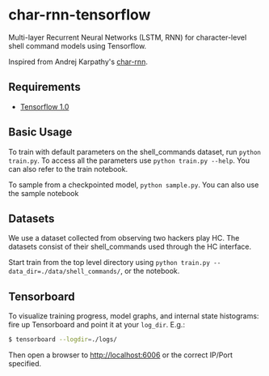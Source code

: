 # char-rnn-tensorflow


Multi-layer Recurrent Neural Networks (LSTM, RNN) for character-level shell command models using Tensorflow.

Inspired from Andrej Karpathy's [char-rnn](https://github.com/karpathy/char-rnn).

## Requirements
- [Tensorflow 1.0](http://www.tensorflow.org)

## Basic Usage
To train with default parameters on the shell_commands dataset, run `python train.py`. To access all the parameters use `python train.py --help`. You can also refer to the train notebook.

To sample from a checkpointed model, `python sample.py`. You can also use the sample notebook

## Datasets
We use a dataset collected from observing two hackers play HC. The datasets consist of their shell_commands used through the HC interface.

Start train from the top level directory using `python train.py --data_dir=./data/shell_commands/`, or the notebook.

## Tensorboard
To visualize training progress, model graphs, and internal state histograms:  fire up Tensorboard and point it at your `log_dir`.  E.g.:
```bash
$ tensorboard --logdir=./logs/
```

Then open a browser to [http://localhost:6006](http://localhost:6006) or the correct IP/Port specified.


